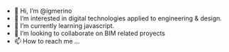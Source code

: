 - 👋 Hi, I’m @igmerino
- 👀 I’m interested in digital technologies applied to engineering & design.
- 🌱 I’m currently learning javascript.
- 💞️ I’m looking to collaborate on BIM related proyects
- 📫 How to reach me ...

<!---
igmerino/igmerino is a ✨ special ✨ repository because its `README.md` (this file) appears on your GitHub profile.
You can click the Preview link to take a look at your changes.
--->
